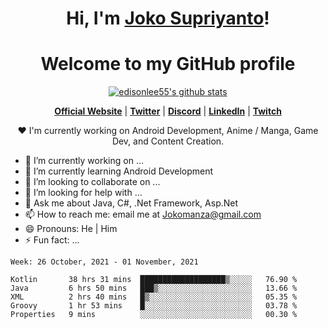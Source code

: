 <h1 align="center">Hi, I'm <a href="https://www.google.com">Joko Supriyanto</a>!</h1>
<h1 align="center">Welcome to my GitHub profile</h1>

<p align="center">
  <a href="https://github.com/jokomanza"><img src="https://github-readme-stats.vercel.app/api?username=jokomanza&hide_border=true&show_icons=true" alt="edisonlee55's github stats"></a>
</p>

<p align="center">
  <strong><a href="https://www.google.com">Official Website</a></strong> |
  <strong><a href="https://twitter.com/jokomanza">Twitter</a></strong> |
  <strong><a href="https://discord.gg/nYXzaUS">Discord</a></strong> |
  <strong><a href="https://www.linkedin.com/in/jokomanza">LinkedIn</a></strong> |
  <strong><a href="https://www.twitch.tv/jokomanza">Twitch</a></strong>
</p>

<p align="center">❤ I'm currently working on Android Development, Anime / Manga, Game Dev, and Content Creation.</p>

- 🔭 I’m currently working on ...
- 🌱 I’m currently learning Android Development
- 👯 I’m looking to collaborate on ...
- 🤔 I’m looking for help with ...
- 💬 Ask me about Java, C#, .Net Framework, Asp.Net
- 📫 How to reach me: email me at Jokomanza@gmail.com
- 😄 Pronouns: He | Him
- ⚡ Fun fact: ...

<!--START_SECTION:waka-->
```text
Week: 26 October, 2021 - 01 November, 2021

Kotlin       38 hrs 31 mins  ███████████████████▒░░░░░   76.90 % 
Java         6 hrs 50 mins   ███▒░░░░░░░░░░░░░░░░░░░░░   13.66 % 
XML          2 hrs 40 mins   █▒░░░░░░░░░░░░░░░░░░░░░░░   05.35 % 
Groovy       1 hr 53 mins    █░░░░░░░░░░░░░░░░░░░░░░░░   03.78 % 
Properties   9 mins          ░░░░░░░░░░░░░░░░░░░░░░░░░   00.30 % 
```
<!--END_SECTION:waka-->
